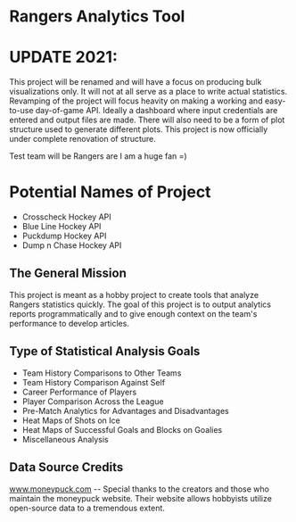 # Rangers Analytics Tool

# UPDATE 2021: 
This project will be renamed and will have a focus on producing bulk visualizations only. It will not at all serve as a place to write actual statistics. Revamping of the project will focus heavity on making a working and easy-to-use day-of-game API. Ideally a dashboard where input credentials are entered and output files are made. There will also need to be a form of plot structure used to generate different plots. This project is now officially under complete renovation of structure. 

Test team will be Rangers are I am a huge fan =)

# Potential Names of Project
- Crosscheck Hockey API
- Blue Line Hockey API
- Puckdump Hockey API
- Dump n Chase Hockey API

## The General Mission
This project is meant as a hobby project to create tools that analyze Rangers statistics quickly. The goal of this project is to output analytics reports programmatically and to give enough context on the team's performance to develop articles. 

## Type of Statistical Analysis Goals
- Team History Comparisons to Other Teams
- Team History Comparison Against Self
- Career Performance of Players
- Player Comparison Across the League
- Pre-Match Analytics for Advantages and Disadvantages
- Heat Maps of Shots on Ice
- Heat Maps of Successful Goals and Blocks on Goalies
- Miscellaneous Analysis

## Data Source Credits
www.moneypuck.com -- Special thanks to the creators and those who maintain the moneypuck website. Their website allows hobbyists utilize open-source data to a tremendous extent. 